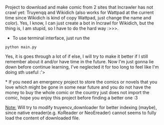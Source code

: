 Project to download and make comic from 2 sites that lncrawler has not crawl yet: Truyenqq and Wikidich (also works for Wattpad at the current time since Wikidich is kind of copy Wattpad, just change the name and color). Yes, I know, I can just create a bot in lncrawl for Wikidich, but the thing is, I am stupid, so I have to do the hard way :>>>.
- To use terminal interface, just run the 

```python main.py```

Yes, it is goes through a lot of if else, I will try to make it better if I still remember about it and/or have time in the future. Now I'm just gonna lie down before continue learning, I've neglected it for too long to feel like I'm doing sth useful :'>

\* If you need an emergency project to store the comics or novels that you love which might be gone in some near future and you do not have the money to buy the whole comic or the country just does not import the comic, hope you enjoy this project before finding a better one :3

<u>Note:</u> Will try to modify truyencv_downloader for better indexing (maybe), since native ereader(e.g. KoReader or NeoEreader) cannot seems to fully load the content of downloaded file.
